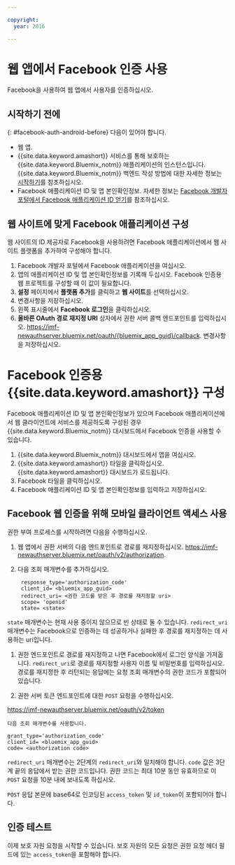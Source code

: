 ```yaml
---

copyright:
  year: 2016

---
```


# 웹 앱에서 Facebook 인증 사용

Facebook을 사용하여 웹 앱에서 사용자를 인증하십시오.

## 시작하기 전에
{: #facebook-auth-android-before}
다음이 있어야 합니다.
* 웹 앱.  
* {{site.data.keyword.amashort}} 서비스를 통해 보호하는 {{site.data.keyword.Bluemix_notm}} 애플리케이션의 인스턴스입니다. {{site.data.keyword.Bluemix_notm}} 백엔드 작성 방법에 대한 자세한 정보는 [시작하기](index.html)를 참조하십시오.  
* Facebook 애플리케이션 ID 및 앱 본인확인정보. 자세한 정보는 [Facebook 개발자 포털에서 Facebook 애플리케이션 ID 얻기](https://console.{DomainName}/docs/services/mobileaccess/facebook-auth-overview.html#facebook-appID)를 참조하십시오. 


## 웹 사이트에 맞게 Facebook 애플리케이션 구성
웹 사이트의 ID 제공자로 Facebook을 사용하려면 Facebook 애플리케이션에서 웹 사이트 플랫폼을 추가하여 구성해야 합니다.

1. Facebook 개발자 포털에서 Facebook 애플리케이션을 여십시오. 
1. 앱의 애플리케이션 ID 및 앱 본인확인정보를 기록해 두십시오. Facebook 인증용 웹 프로젝트를 구성할 때 이 값이 필요합니다.
1. **설정** 페이지에서 **플랫폼 추가**를 클릭하고 **웹 사이트**를 선택하십시오.
1. 변경사항을 저장하십시오.
1. 왼쪽 표시줄에서 **Facebook 로그인**을 클릭하십시오.
1. **올바른 OAuth 경로 재지정 URI** 상자에서 권한 서버 콜백 엔드포인트를 입력하십시오. https://imf-newauthserver.bluemix.net/oauth/{bluemix_app_guid}/callback. 변경사항을 저장하십시오.




# Facebook 인증용 {{site.data.keyword.amashort}} 구성
Facebook 애플리케이션 ID 및 앱 본인확인정보가 있으며 Facebook 애플리케이션에서 웹 클라이언트에 서비스를 제공하도록 구성된 경우 {{site.data.keyword.Bluemix_notm}} 대시보드에서 Facebook 인증을 사용할 수 있습니다.

1. {{site.data.keyword.Bluemix_notm}} 대시보드에서 앱을 여십시오. 
1. {{site.data.keyword.amashort}} 타일을 클릭하십시오. {{site.data.keyword.amashort}} 대시보드가 로드됩니다. 
1. Facebook 타일을 클릭하십시오.
1. Facebook 애플리케이션 ID 및 앱 본인확인정보를 입력하고 저장하십시오.




## Facebook 웹 인증을 위해 모바일 클라이언트 액세스 사용

권한 부여 프로세스를 시작하려면 다음을 수행하십시오. 

1. 웹 앱에서 권한 서버의 다음 엔드포인트로 경로를 재지정하십시오. https://imf-newauthserver.bluemix.net/oauth/v2/authorization.

1. 다음 조회 매개변수를 추가하십시오.
   ```
    response_type='authorization_code'
    client_id= <bluemix_app_guid>
    redirect_uri= <권한 코드를 받은 후 경로를 재지정할 uri>
    scope= 'openid'
    state= <state>
    ```


  `state` 매개변수는 현재 사용 중이지 않으므로 빈 상태로 둘 수 있습니다.
    `redirect_uri` 매개변수는 Facebook으로 인증하는 데 성공하거나 실패한 후 경로를 재지정하는 데 사용하는 uri입니다.

1. 권한 엔드포인트로 경로를 재지정하고 나면 Facebook에서 로그인 양식을
   가져옵니다. `redirect_uri`로 경로를 재지정할 사용자 이름 및 비밀번호를 입력하십시오.
   경로를 재지정한 후 리턴되는 응답에는 요청 조회 매개변수의 권한 코드가 포함되어 있습니다.

1. 권한 서버 토큰 엔드포인트에 대한 `POST` 요청을 수행하십시오.

  https://imf-newauthserver.bluemix.net/oauth/v2/token

    다음 조회 매개변수를 사용합니다.
   ```
  grant_type='authorization_code'
  client_id= <bluemix_app_guid>
  code= <authorization code>
  ```
`redirect_uri` 매개변수는 2단계의 `redirect_uri`와 일치해야 합니다.
`code` 값은 3단계 끝의 응답에서 받는 권한 코드입니다.
권한 코드는 최대 10분 동안 유효하므로 이 `POST` 요청을 10분 내에 보내도록 하십시오.

  `POST` 응답 본문에 base64로 인코딩된 `access_token` 및 `id_token`이 포함되어야 합니다.

## 인증 테스트
이제 보호 자원 요청을 시작할 수 있습니다.
보호 자원의 모든 요청은 권한 요청 헤더 필드에 있는 `access_token`을 포함해야 합니다.


